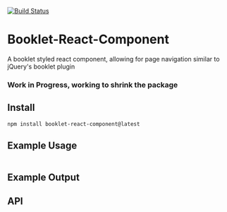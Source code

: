 [![Build Status](https://travis-ci.org/BaReinhard/Booklet-React-Component.png?branch=master)](https://travis-ci.org/BaReinhard/Booklet-React-Component)

# Booklet-React-Component
A booklet styled react component, allowing for page navigation similar to jQuery's booklet plugin

### Work in Progress, working to shrink the package

## Install
```
npm install booklet-react-component@latest
```

## Example Usage


```

```

## Example Output

## API
